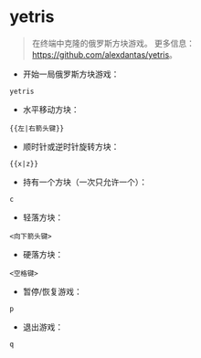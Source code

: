 # yetris

> 在终端中克隆的俄罗斯方块游戏。
> 更多信息：<https://github.com/alexdantas/yetris>。

- 开始一局俄罗斯方块游戏：

`yetris`

- 水平移动方块：

`{{左|右箭头键}}`

- 顺时针或逆时针旋转方块：

`{{x|z}}`

- 持有一个方块（一次只允许一个）：

`c`

- 轻落方块：

`<向下箭头键>`

- 硬落方块：

`<空格键>`

- 暂停/恢复游戏：

`p`

- 退出游戏：

`q`